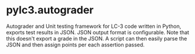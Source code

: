 # pylc3.autograder
Autograder and Unit testing framework for LC-3 code written in Python, exports test results in JSON. JSON output format is configurable. Note that this doesn't export a grade in the JSON. A script can then easily parse the JSON and then assign points per each assertion passed.
